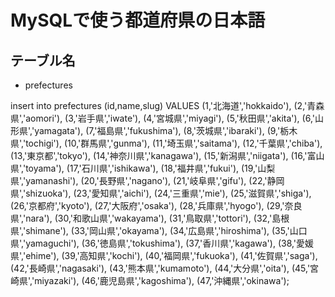 # MySQLで使う都道府県の日本語

## テーブル名

- prefectures

insert into prefectures (id,name,slug) VALUES
(1,'北海道','hokkaido'),
(2,'青森県','aomori'),
(3,'岩手県','iwate'),
(4,'宮城県','miyagi'),
(5,'秋田県','akita'),
(6,'山形県','yamagata'),
(7,'福島県','fukushima'),
(8,'茨城県','ibaraki'),
(9,'栃木県','tochigi'),
(10,'群馬県','gunma'),
(11,'埼玉県','saitama'),
(12,'千葉県','chiba'),
(13,'東京都','tokyo'),
(14,'神奈川県','kanagawa'),
(15,'新潟県','niigata'),
(16,'富山県','toyama'),
(17,'石川県','ishikawa'),
(18,'福井県','fukui'),
(19,'山梨県','yamanashi'),
(20,'長野県','nagano'),
(21,'岐阜県','gifu'),
(22,'静岡県','shizuoka'),
(23,'愛知県','aichi'),
(24,'三重県','mie'),
(25,'滋賀県','shiga'),
(26,'京都府','kyoto'),
(27,'大阪府','osaka'),
(28,'兵庫県','hyogo'),
(29,'奈良県','nara'),
(30,'和歌山県','wakayama'),
(31,'鳥取県','tottori'),
(32,'島根県','shimane'),
(33,'岡山県','okayama'),
(34,'広島県','hiroshima'),
(35,'山口県','yamaguchi'),
(36,'徳島県','tokushima'),
(37,'香川県','kagawa'),
(38,'愛媛県','ehime'),
(39,'高知県','kochi'),
(40,'福岡県','fukuoka'),
(41,'佐賀県','saga'),
(42,'長崎県','nagasaki'),
(43,'熊本県','kumamoto'),
(44,'大分県','oita'),
(45,'宮崎県','miyazaki'),
(46,'鹿児島県','kagoshima'),
(47,'沖縄県','okinawa');
